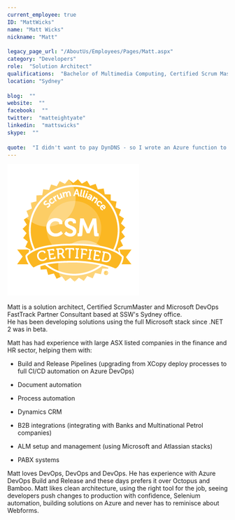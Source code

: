 ```yaml
---
current_employee: true
ID: "MattWicks"
name: "Matt Wicks"
nickname: "Matt"

legacy_page_url: "/AboutUs/Employees/Pages/Matt.aspx"
category: "Developers"
role:  "Solution Architect"
qualifications:  "Bachelor of Multimedia Computing, Certified Scrum Master"
location: "Sydney"

blog:  ""
website:  ""
facebook:  ""
twitter:  "matteightyate"
linkedin:  "mattswicks"
skype:  ""

quote:  "I didn't want to pay DynDNS - so I wrote an Azure function to replace them"
---
```


![CSM Certified](./Images/Bio/badge-7227.png) 
  
Matt is a solution architect, Certified ScrumMaster and Microsoft DevOps FastTrack Partner Consultant based at SSW's Sydney office.  
He has been developing solutions using the full Microsoft stack since .NET 2 was in beta.  

Matt has had experience with large ASX listed companies in the finance and HR sector, helping them with: 

*   Build and Release Pipelines (upgrading from XCopy deploy processes to full CI/CD automation on Azure DevOps)  

*   Document automation  

*   Process automation  

*   Dynamics CRM  

*   B2B integrations (integrating with Banks and Multinational Petrol companies)  

*   ALM setup and management (using Microsoft and Atlassian stacks)  

*   PABX systems  

Matt loves DevOps, DevOps and DevOps. He has experience with Azure DevOps Build and Release and these days prefers it over Octopus and Bamboo. Matt likes clean architecture, using the right tool for the job, seeing developers push changes to production with confidence, Selenium automation, building solutions on Azure and never has to reminisce about Webforms.  